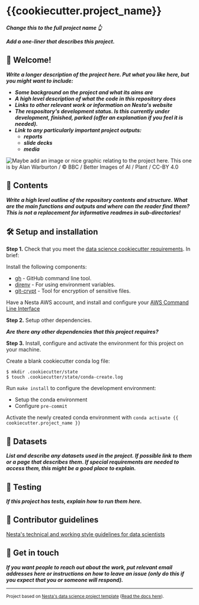 # {{cookiecutter.project_name}}

**_Change this to the full project name 👆_**

**_Add a one-liner that describes this project._**

## 👋 Welcome!

**_Write a longer description of the project here. Put what you like here, but you might want to include:_**

- **_Some background on the project and what its aims are_**
- **_A high level description of what the code in this repository does_**
- **_Links to other relevant work or information on Nesta's website_**
- **_The respository's development status. Is this currently under development, finished, parked (offer an explanation if you feel it is needed)._**
- **_Link to any particularly important project outputs:_**
  - **_reports_**
  - **_slide decks_**
  - **_media_**

![Maybe add an image or nice graphic relating to the project here. This one is by Alan Warburton / © BBC / Better Images of AI / Plant / CC-BY 4.0](https://betterimagesofai.org/ImagesAI/WarburtonNature_01_1280x720.jpg)

## 📂 Contents

**_Write a high level outline of the repository contents and structure. What are the main functions and outputs and where can the reader find them? This is not a replacement for informative readmes in sub-directories!_**

## 🛠️ Setup and installation

**Step 1.** Check that you meet the [data science cookiecutter requirements](http://nestauk.github.io/ds-cookiecutter/quickstart). In brief:

Install the following components:

- [gh](https://formulae.brew.sh/formula/gh) - GitHub command line tool.
- [direnv](https://formulae.brew.sh/formula/direnv#default) - For using environment variables.
- [git-crypt](https://github.com/AGWA/git-crypt/blob/master/INSTALL.md#installing-on-mac-os-x) - Tool for encryption of sensitive files.

Have a Nesta AWS account, and install and configure your [AWS Command Line Interface](https://docs.aws.amazon.com/polly/latest/dg/setup-aws-cli.html)

**Step 2.** Setup other dependencies.

**_Are there any other dependencies that this project requires?_**

**Step 3.** Install, configure and activate the environment for this project on your machine.

Create a blank cookiecutter conda log file:

```
$ mkdir .cookiecutter/state
$ touch .cookiecutter/state/conda-create.log
```

Run `make install` to configure the development environment:

- Setup the conda environment
- Configure `pre-commit`

Activate the newly created conda environment with `conda activate {{ cookiecutter.project_name }}`

## 💾 Datasets

**_List and describe any datasets used in the project. If possible link to them or a page that describes them. If special requirements are needed to access them, this might be a good place to explain._**

## 🏁 Testing

**_If this project has tests, explain how to run them here._**

## 🤝 Contributor guidelines

[Nesta's technical and working style guidelines for data scientists](https://github.com/nestauk/ds-cookiecutter/blob/master/GUIDELINES.md)

## 📧 Get in touch

**_If you want people to reach out about the work, put relevant email addresses here or instructions on how to leave an issue (only do this if you expect that you or someone will respond)._**

---

<small><p>Project based on <a target="_blank" href="https://github.com/nestauk/ds-cookiecutter">Nesta's data science project template</a>
(<a href="http://nestauk.github.io/ds-cookiecutter">Read the docs here</a>).
</small>
